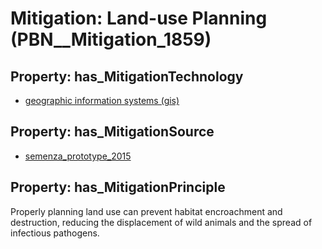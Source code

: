 # Mitigation: __Land-use Planning__ (PBN__Mitigation_1859)

## Property: has_MitigationTechnology

* [geographic information systems (gis)](../Technology/PBN__Technology_541)

## Property: has_MitigationSource

* [semenza_prototype_2015](../Article/PBN__Article_212)

## Property: has_MitigationPrinciple

Properly planning land use can prevent habitat encroachment and destruction, reducing the displacement of wild animals and the spread of infectious pathogens.

